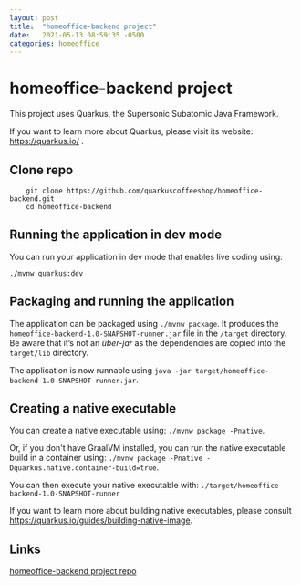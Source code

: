 ```yaml
---
layout: post
title:  "homeoffice-backend project"
date:   2021-05-13 08:59:35 -0500
categories: homeoffice
---
```


# homeoffice-backend project

This project uses Quarkus, the Supersonic Subatomic Java Framework.

If you want to learn more about Quarkus, please visit its website: https://quarkus.io/ .


## Clone repo 
        git clone https://github.com/quarkuscoffeeshop/homeoffice-backend.git
        cd homeoffice-backend

## Running the application in dev mode

You can run your application in dev mode that enables live coding using:
```
./mvnw quarkus:dev
```

## Packaging and running the application

The application can be packaged using `./mvnw package`.
It produces the `homeoffice-backend-1.0-SNAPSHOT-runner.jar` file in the `/target` directory.
Be aware that it’s not an _über-jar_ as the dependencies are copied into the `target/lib` directory.

The application is now runnable using `java -jar target/homeoffice-backend-1.0-SNAPSHOT-runner.jar`.

## Creating a native executable

You can create a native executable using: `./mvnw package -Pnative`.

Or, if you don't have GraalVM installed, you can run the native executable build in a container using: `./mvnw package -Pnative -Dquarkus.native.container-build=true`.

You can then execute your native executable with: `./target/homeoffice-backend-1.0-SNAPSHOT-runner`

If you want to learn more about building native executables, please consult https://quarkus.io/guides/building-native-image.


## Links
[homeoffice-backend project repo](https://github.com/quarkuscoffeeshop/homeoffice-backend)